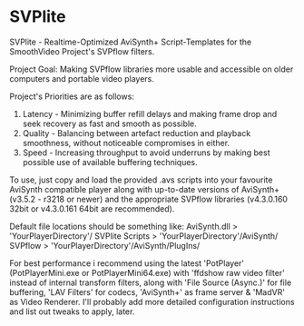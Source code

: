 # SVPlite
SVPlite - Realtime-Optimized AviSynth+ Script-Templates for the SmoothVideo Project's SVPflow filters.

Project Goal: Making SVPflow libraries more usable and accessible on older computers and portable video players.

Project's Priorities are as follows:
1. Latency - Minimizing buffer refill delays and making frame drop and seek recovery as fast and smooth as possible.
2. Quality - Balancing between artefact reduction and playback smoothness, without noticeable compromises in either.
3. Speed   - Increasing throughput to avoid underruns by making best possible use of available buffering techniques.

To use, just copy and load the provided .avs scripts into your favourite AviSynth compatible player along with up-to-date versions of AviSynth+ (v3.5.2 - r3218 or newer) and the appropriate SVPflow libraries (v4.3.0.160 32bit or v4.3.0.161 64bit are recommended).

Default file locations should be something like:
AviSynth.dll > 'YourPlayerDirectory'/
SVPlite Scripts > 'YourPlayerDirectory'/AviSynth/
SVPflow > 'YourPlayerDirectory'/AviSynth/PlugIns/

For best performance i recommend using the latest 'PotPlayer' (PotPlayerMini.exe or PotPlayerMini64.exe) with 'ffdshow raw video filter' instead of internal transform filters, along with 'File Source (Async.)' for file buffering, 'LAV Filters' for codecs, 'AviSynth+' as frame server & 'MadVR' as Video Renderer. I'll probably add more detailed configuration instructions and list out tweaks to apply, later.

